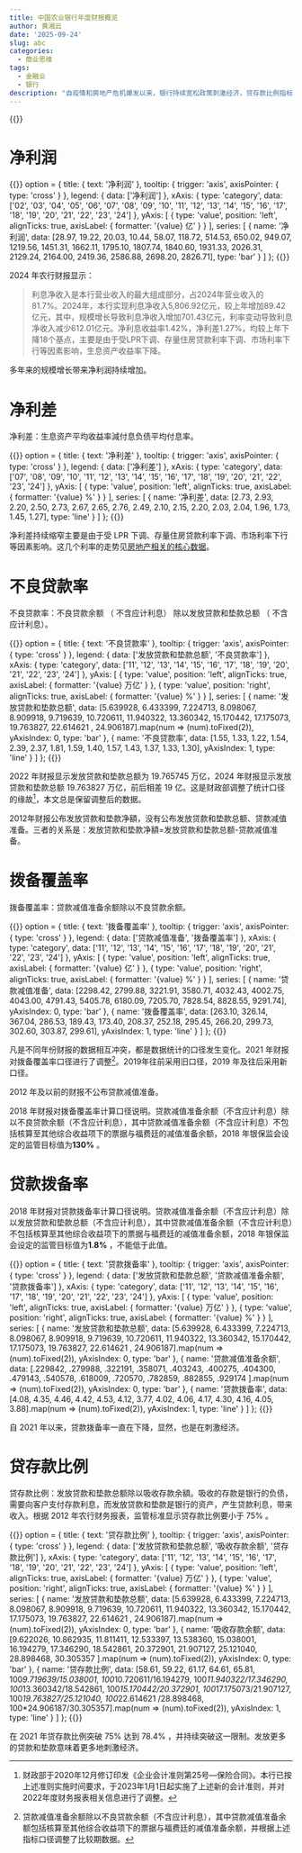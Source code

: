 ```yaml
---
title: 中国农业银行年度财报概览
author: 黄湘云
date: '2025-09-24'
slug: abc
categories:
  - 商业思维
tags:
  - 金融业
  - 银行
description: "自疫情和房地产危机爆发以来，银行持续宽松政策刺激经济，贷存款比例指标持续突破原定的 75% 目标，净利差也在持续缩窄。净利润一直持续增加，何以能如此？"
---
```



{{<toc>}}


# 净利润

{{<echarts>}}
option = {
  title: {
    text: '净利润'
  },
  tooltip: {
    trigger: 'axis',
    axisPointer: {
      type: 'cross'
    }
  },
  legend: {
    data: ['净利润']
  },
  xAxis: {
    type: 'category',
    data: ['02', '03', '04', '05', '06', '07', '08', '09', '10', '11', '12', '13', '14', '15', '16', '17', '18', '19', '20', '21', '22', '23', '24']
  },
  yAxis: [
  {
    type: 'value',
    position: 'left',
    alignTicks: true,
    axisLabel: {
      formatter: '{value} 亿'
    }
  }
  ],
  series: [
    {
      name: '净利润',
      data: [28.97, 19.22, 20.03, 10.44, 58.07, 118.72, 514.53, 650.02, 949.07, 1219.56, 1451.31, 1662.11, 1795.10, 1807.74, 1840.60, 1931.33, 2026.31, 2129.24, 2164.00, 2419.36, 2586.88, 2698.20, 2826.71],
      type: 'bar'
    }
  ]
};
{{</echarts>}}

2024 年农行财报显示：

> 利息净收入是本行营业收入的最大组成部分，占2024年营业收入的81.7%。2024年，本行实现利息净收入5,806.92亿元，较上年增加89.42亿元，其中，规模增长导致利息净收入增加701.43亿元，利率变动导致利息净收入减少612.01亿元。净利息收益率1.42%，净利差1.27%，均较上年下降18个基点，主要是由于受LPR下调、存量住房贷款利率下调、市场利率下行等因素影响，生息资产收益率下降。

多年来的规模增长带来净利润持续增加。

# 净利差


净利差：生息资产平均收益率減付息负债平均付息率。

{{<echarts>}}
option = {
  title: {
    text: '净利差'
  },
  tooltip: {
    trigger: 'axis',
    axisPointer: {
      type: 'cross'
    }
  },
  legend: {
    data: ['净利差']
  },
  xAxis: {
    type: 'category',
    data: ['07', '08', '09', '10', '11', '12', '13', '14', '15', '16', '17', '18', '19', '20', '21', '22', '23', '24']
  },
  yAxis: [
  {
    type: 'value',
    position: 'left',
    alignTicks: true,
    axisLabel: {
      formatter: '{value} %'
    }
  }
  ],
  series: [
    {
      name: '净利差',
      data: [2.73, 2.93, 2.20, 2.50, 2.73, 2.67, 2.65, 2.76, 2.49, 2.10, 2.15, 2.20, 2.03, 2.04, 1.96, 1.73, 1.45, 1.27],
      type: 'line'
    }
  ]
};
{{</echarts>}}


净利差持续缩窄主要是由于受 LPR 下调、存量住房贷款利率下调、市场利率下行等因素影响。这几个利率的走势见[房地产相关的核心数据](/2025/08/real-estate)。

# 不良贷款率

不良贷款率：不良贷款余额 （ 不含应计利息） 除以发放贷款和垫款总额 （ 不含应计利息）。

{{<echarts>}}
option = {
  title: {
    text: '不良贷款率'
  },
  tooltip: {
    trigger: 'axis',
    axisPointer: {
      type: 'cross'
    }
  },
  legend: {
    data: ['发放贷款和垫款总额', '不良贷款率']
  },
  xAxis: {
    type: 'category',
    data: ['11', '12', '13', '14', '15', '16', '17', '18', '19', '20', '21', '22', '23', '24']
  },
  yAxis: [
  {
    type: 'value',
    position: 'left',
    alignTicks: true,
    axisLabel: {
      formatter: '{value} 万亿'
    }
  },
  {
    type: 'value',
    position: 'right',
    alignTicks: true,
    axisLabel: {
      formatter: '{value} %'
    }
  }
  ],
  series: [
    {
      name: '发放贷款和垫款总额',
      data: [5.639928, 6.433399, 7.224713, 8.098067, 8.909918, 9.719639, 10.720611, 11.940322, 13.360342, 15.170442, 17.175073, 19.763827, 22.614621 , 24.906187].map(num => (num).toFixed(2)),
      yAxisIndex: 0,
      type: 'bar'
    },
    {
      name: '不良贷款率',
      data: [1.55, 1.33, 1.22, 1.54, 2.39, 2.37, 1.81, 1.59, 1.40, 1.57, 1.43, 1.37, 1.33, 1.30],
      yAxisIndex: 1,
      type: 'line'
    }
  ]
};
{{</echarts>}}

2022 年财报显示发放贷款和垫款总额为 19.765745 万亿，2024 年财报显示发放贷款和垫款总额 19.763827 万亿，前后相差 19 亿。这是财政部调整了统计口径的缘故[^1]，本文总是保留调整后的数据。

2012年财报公布发放贷款和垫款净額，没有公布发放贷款和垫款总额、贷款减值准备。三者的关系是：发放贷款和垫款净額=发放贷款和垫款总额-贷款减值准备。

[^1]: 财政部于2020年12月修订印发《企业会计准则第25号—保险合同》。本行已按上述准则实施时间要求，于2023年1月1日起实施了上述新的会计准则，并对2022年度财务报表相关信息进行了调整。


# 拨备覆盖率

拨备覆盖率：贷款减值准备余额除以不良贷款余额。

{{<echarts>}}
option = {
  title: {
    text: '拨备覆盖率'
  },
  tooltip: {
    trigger: 'axis',
    axisPointer: {
      type: 'cross'
    }
  },
  legend: {
    data: ['贷款减值准备', '拨备覆盖率']
  },
  xAxis: {
    type: 'category',
    data: ['11', '12', '13', '14', '15', '16', '17', '18', '19', '20', '21', '22', '23', '24']
  },
  yAxis: [
  {
    type: 'value',
    position: 'left',
    alignTicks: true,
    axisLabel: {
      formatter: '{value} 亿'
    }
  },
  {
    type: 'value',
    position: 'right',
    alignTicks: true,
    axisLabel: {
      formatter: '{value} %'
    }
  }
  ],
  series: [
    {
      name: '贷款减值准备',
      data: [2298.42, 2799.88, 3221.91, 3580.71, 4032.43, 4002.75, 4043.00, 4791.43, 5405.78, 6180.09, 7205.70, 7828.54, 8828.55, 9291.74],
      yAxisIndex: 0,
      type: 'bar'
    },
    {
      name: '拨备覆盖率',
      data: [263.10, 326.14, 367.04, 286.53, 189.43, 173.40, 208.37, 252.18, 295.45, 266.20, 299.73, 302.60, 303.87, 299.61],
      yAxisIndex: 1,
      type: 'line'
    }
  ]
};
{{</echarts>}}

凡是不同年份财报的数据相互冲突，都是数据统计的口径发生变化。2021 年财报对拨备覆盖率口径进行了调整[^2]。2019年往前采用旧口径，2019 年及往后采用新口径。

2012 年及以前的财报不公布贷款减值准备。

[^2]: 贷款减值准备余额除以不良贷款余额（不含应计利息），其中贷款减值准备余额包括核算至其他综合收益项下的票据与福费廷的减值准备余额，并根据上述指标口径调整了比较期数据。

2018 年财报对拨备覆盖率计算口径说明。贷款减值准备余额（不含应计利息）除以不良贷款余额（不含应计利息），其中贷款减值准备余额（不含应计利息）不包括核算至其他综合收益项下的票据与福费廷的减值准备余额，2018 年银保监会设定的监管目标值为**130%** 。

# 贷款拨备率

2018 年财报对贷款拨备率计算口径说明。贷款减值准备余额（不含应计利息）除以发放贷款和垫款总额（不含应计利息），其中贷款减值准备余额（不含应计利息）不包括核算至其他综合收益项下的票据与福费廷的减值准备余额，2018 年银保监会设定的监管目标值为**1.8%** ，不能低于此值。


{{<echarts>}}
option = {
  title: {
    text: '贷款拨备率'
  },
  tooltip: {
    trigger: 'axis',
    axisPointer: {
      type: 'cross'
    }
  },
  legend: {
    data: ['发放贷款和垫款总额', '贷款减值准备余额', '贷款拨备率']
  },
  xAxis: {
    type: 'category',
    data: ['11', '12', '13', '14', '15', '16', '17', '18', '19', '20', '21', '22', '23', '24']
  },
  yAxis: [
  {
    type: 'value',
    position: 'left',
    alignTicks: true,
    axisLabel: {
      formatter: '{value} 万亿'
    }
  },
  {
    type: 'value',
    position: 'right',
    alignTicks: true,
    axisLabel: {
      formatter: '{value} %'
    }
  }
  ],
  series: [
    {
      name: '发放贷款和垫款总额',
      data: [5.639928, 6.433399, 7.224713, 8.098067, 8.909918, 9.719639, 10.720611, 11.940322, 13.360342, 15.170442, 17.175073, 19.763827, 22.614621 , 24.906187].map(num => (num).toFixed(2)),
      yAxisIndex: 0,
      type: 'bar'
    },
    {
      name: '贷款减值准备余额',
      data: [.229842, .279988, .322191, .358071, .403243, .400275, .404300, .479143, .540578, .618009, .720570, .782859, .882855, .929174 ].map(num => (num).toFixed(2)),
      yAxisIndex: 0,
      type: 'bar'
    },
    {
      name: '贷款拨备率',
      data: [4.08, 4.35, 4.46, 4.42, 4.53, 4.12, 3.77, 4.02, 4.06, 4.17, 4.30, 4.16, 4.05, 3.88].map(num => (num).toFixed(2)),
      yAxisIndex: 1,
      type: 'line'
    }
  ]
};
{{</echarts>}}


自 2021 年以来，贷款拨备率一直在下降，显然，也是在刺激经济。

# 贷存款比例

贷存款比例：发放贷款和垫款总额除以吸收存款余額。吸收的存款是银行的负债，需要向客户支付存款利息，而发放贷款和垫款是银行的资产，产生贷款利息，带来收入。根据 2012 年农行财务报表，监管标准显示贷存款比例要小于 75% 。


{{<echarts>}}
option = {
  title: {
    text: '贷存款比例'
  },
  tooltip: {
    trigger: 'axis',
    axisPointer: {
      type: 'cross'
    }
  },
  legend: {
    data: ['发放贷款和垫款总额', '吸收存款余额', '贷存款比例']
  },
  xAxis: {
    type: 'category',
    data: ['11', '12', '13', '14', '15', '16', '17', '18', '19', '20', '21', '22', '23', '24']
  },
  yAxis: [
  {
    type: 'value',
    position: 'left',
    alignTicks: true,
    axisLabel: {
      formatter: '{value} 万亿'
    }
  },
  {
    type: 'value',
    position: 'right',
    alignTicks: true,
    axisLabel: {
      formatter: '{value} %'
    }
  }
  ],
  series: [
    {
      name: '发放贷款和垫款总额',
      data: [5.639928, 6.433399, 7.224713, 8.098067, 8.909918, 9.719639, 10.720611, 11.940322, 13.360342, 15.170442, 17.175073, 19.763827, 22.614621 , 24.906187].map(num => (num).toFixed(2)),
      yAxisIndex: 0,
      type: 'bar'
    },
    {
      name: '吸收存款余额',
      data: [9.622026, 10.862935, 11.811411, 12.533397, 13.538360, 15.038001, 16.194279, 17.346290, 18.542861, 20.372901, 21.907127, 25.121040, 28.898468,  30.305357 ].map(num => (num).toFixed(2)),
      yAxisIndex: 0,
      type: 'bar'
    },
    {
      name: '贷存款比例',
      data: [58.61, 59.22, 61.17, 64.61, 65.81, 100*9.719639/15.038001, 100*10.720611/16.194279, 100*11.940322/17.346290, 100*13.360342/18.542861, 100*15.170442/20.372901, 100*17.175073/21.907127, 100*19.763827/25.121040, 100*22.614621 /28.898468, 100*24.906187/30.305357].map(num => (num).toFixed(2)),
      yAxisIndex: 1,
      type: 'line'
    }
  ]
};
{{</echarts>}}

在 2021 年贷存款比例突破 75% 达到 78.4% ，并持续突破这一限制。发放更多的贷款和垫款意味着更多地刺激经济。

